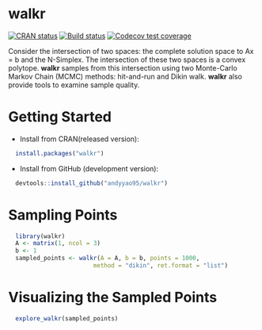 
walkr
=====

[![CRAN status](https://www.r-pkg.org/badges/version/walkr)](https://cran.r-project.org/package=walkr) [![Build status](https://travis-ci.org/jeffreyenos/walkr.svg?branch=master)](https://travis-ci.org/jeffreyenos/walkr) [![Codecov test coverage](https://codecov.io/gh/jeffreyenos/walkr/branch/master/graph/badge.svg)](https://codecov.io/gh/jeffreyenos/walkr?branch=master)

Consider the intersection of two spaces: the complete solution space to Ax = b and the N-Simplex. The intersection of these two spaces is a convex polytope. **walkr** samples from this intersection using two Monte-Carlo Markov Chain (MCMC) methods: hit-and-run and Dikin walk. **walkr** also provide tools to examine sample quality.

Getting Started
===============

-   Install from CRAN(released version):

``` r
  install.packages("walkr")
```

-   Install from GitHub (development version):

``` r
  devtools::install_github("andyyao95/walkr")
```

Sampling Points
===============

``` r
  library(walkr)  
  A <- matrix(1, ncol = 3)  
  b <- 1    
  sampled_points <- walkr(A = A, b = b, points = 1000, 
                        method = "dikin", ret.format = "list")   
```

Visualizing the Sampled Points
==============================

``` r
  explore_walkr(sampled_points)
```
